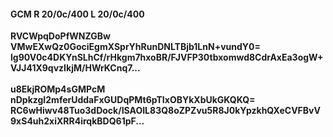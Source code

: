 #### GCM R 20/0c/400 L 20/0c/400
**RVCWpqDoPfWNZGBw**<br/>**VMwEXwQz0GociEgmXSprYhRunDNLTBjb1LnN+vundY0=**<br/>**lg90V0c4DKYnSLhCf/rHkgm7hxoBR/FJVFP30tbxomwd8CdrAxEa3ogW+VJJ41X9qvzIkjM/HWrKCnq7...**<br/><br/>
**u8EkjROMp4sGMPcM**<br/>**nDpkzgI2mferUddaFxGUDqPMt6pTIxOBYkXbUkGKQKQ=**<br/>**RC6wHiwv48Tuo3dDock/ISAOIL83Q8oZPZvu5R8J0kYpzkhQXeCVFBvV9xS4uh2xiXRR4irqkBDQ61pF...**